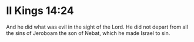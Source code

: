 # II Kings 14:24

And he did what was evil in the sight of the Lord. He did not depart from all the sins of Jeroboam the son of Nebat, which he made Israel to sin.
